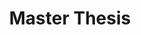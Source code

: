 ---
layout: page
title: Master Thesis
description: Multi-Modal MPPI and Active Inference for Reactive Task and Motion Planning
img: assets/img/research/chapter1-0.jpg
redirect: https://sites.google.com/view/m3p2i-aip
importance: 3
category: research
---